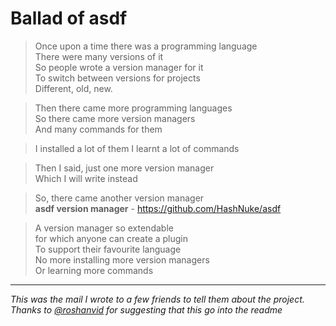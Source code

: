 # Ballad of asdf

> Once upon a time there was a programming language  
There were many versions of it  
So people wrote a version manager for it  
To switch between versions for projects  
Different, old, new.  

> Then there came more programming languages  
So there came more version managers  
And many commands for them  

> I installed a lot of them
I learnt a lot of commands  

> Then I said, just one more version manager  
Which I will write instead  

> So, there came another version manager  
**asdf version manager** - <https://github.com/HashNuke/asdf>  

> A version manager so extendable  
for which anyone can create a plugin  
To support their favourite language  
No more installing more version managers  
Or learning more commands

---

*This was the mail I wrote to a few friends to tell them about the project. Thanks to [@roshanvid](http://twitter.com/roshanvid) for suggesting that this go into the readme*
